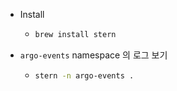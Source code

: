 - Install
	- ```sh
	  brew install stern
	  ```
- `argo-events` namespace 의 로그 보기
	- ```sh
	  stern -n argo-events .
	  ```